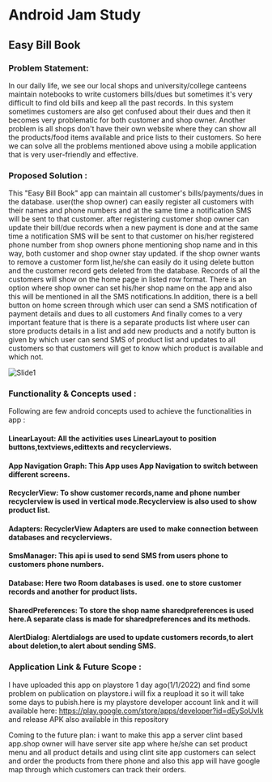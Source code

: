 # Android Jam Study
## Easy Bill Book


### Problem Statement:
In our daily life, we see our local shops and university/college canteens maintain notebooks to write customers bills/dues but sometimes it's very difficult to find old bills and keep all the past records. In this system sometimes customers are also get confused about their dues and then it becomes very problematic for both customer and shop owner. Another problem is all shops don't have their own website where they can show all the products/food items available and price lists to their customers. So here we can solve all the problems mentioned above using a mobile application that is very user-friendly and effective.
    
### Proposed Solution :
This "Easy Bill Book" app can maintain all customer's bills/payments/dues in the database. user(the shop owner) can easily register all customers with their names and phone numbers and at the same time a notification SMS will be sent to that customer. after registering customer shop owner can update their bill/due records when a new payment is done and at the same time a notification SMS will be sent to that customer on his/her registered phone number from shop owners phone mentioning shop name and in this way, both customer and shop owner stay updated. if the shop owner wants to remove a customer form list,he/she can easily do it using delete button and the customer record gets deleted from the database. Records of all the customers will show on the home page in listed row format. There is an option where shop owner can set his/her shop name on the app and also this will be mentioned in all the SMS notifications.In addition, there is a bell button on home screen through which user can send a SMS notification of payment details and dues to all customers And finally comes to a very important feature that is there is a separate products list where user can store products details in a list and add new products and a notify button is given by which user can send SMS of product list and updates to all customers so that customers will get to know which product is available and which not. 

![Slide1](https://user-images.githubusercontent.com/92887905/147879333-b5dc36bc-b1ac-4a69-8825-05fe67002368.JPG)

### Functionality & Concepts used :
Following are few android concepts used to achieve the functionalities in app :
#### LinearLayout:   All the activities uses LinearLayout to position buttons,textviews,edittexts and recyclerviews.
#### App Navigation Graph:   This App uses App Navigation to switch between different screens.
#### RecyclerView:   To show customer records,name and phone number recyclerview is used in vertical mode.Recyclerview is also used to show product list.
#### Adapters:   RecyclerView Adapters are used to make connection between databases and recyclerviews.
#### SmsManager:   This api is used to send SMS from users phone to customers phone numbers.
#### Database:   Here two Room databases is used. one to store customer records and another for product lists.
#### SharedPreferences:   To store the shop name sharedpreferences is used here.A separate class is made for sharedpreferences and its methods.
#### AlertDialog:   Alertdialogs are used to update customers records,to alert about deletion,to alert about sending SMS.

### Application Link & Future Scope :
I have uploaded this app on playstore 1 day ago(1/1/2022) and find some problem on publication on playstore.i will fix a reupload it so it will take some days to pubish.here is my playstore developer account link and it will available here: 
https://play.google.com/store/apps/developer?id=dEySoUvIk and release APK also available in this repository


Coming to the future plan: i want to make this app a server clint based app.shop owner will have server site app where he/she can set product menu and all product details and using clint site app customers can select and order the products from there phone and also this app will have google map through which customers can track their orders.




